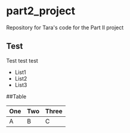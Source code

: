 # part2_project
Repository for Tara's code for the Part II project

## Test

Test test test

* List1
* List2
* List3


##Table

One | Two | Three
----|-----|------
A|B|C

